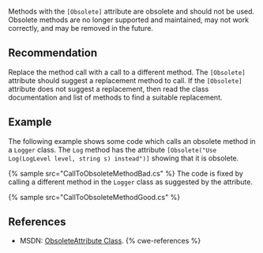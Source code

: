 Methods with the `[Obsolete]` attribute are obsolete and should not be used. Obsolete methods are no longer supported and maintained, may not work correctly, and may be removed in the future.


## Recommendation
Replace the method call with a call to a different method. The `[Obsolete]` attribute should suggest a replacement method to call. If the `[Obsolete]` attribute does not suggest a replacement, then read the class documentation and list of methods to find a suitable replacement.


## Example
The following example shows some code which calls an obsolete method in a `Logger` class. The `Log` method has the attribute `[Obsolete("Use Log(LogLevel level, string s) instead")]` showing that it is obsolete.

{% sample src="CallToObsoleteMethodBad.cs" %}
The code is fixed by calling a different method in the `Logger` class as suggested by the attribute.

{% sample src="CallToObsoleteMethodGood.cs" %}

## References
* MSDN: [ObsoleteAttribute Class](https://msdn.microsoft.com/en-us/library/system.obsoleteattribute(v=vs.110).aspx).
{% cwe-references %}
